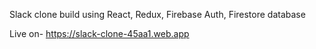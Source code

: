 Slack clone build using React, Redux, Firebase Auth, Firestore database

Live on- https://slack-clone-45aa1.web.app
